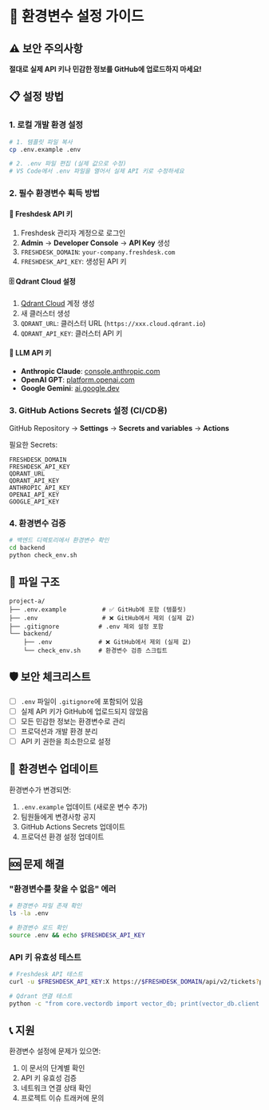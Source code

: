 # 🔐 환경변수 설정 가이드

## ⚠️ 보안 주의사항

**절대로 실제 API 키나 민감한 정보를 GitHub에 업로드하지 마세요!**

## 📋 설정 방법

### 1. 로컬 개발 환경 설정

```bash
# 1. 템플릿 파일 복사
cp .env.example .env

# 2. .env 파일 편집 (실제 값으로 수정)
# VS Code에서 .env 파일을 열어서 실제 API 키로 수정하세요
```

### 2. 필수 환경변수 획득 방법

#### 🎫 Freshdesk API 키
1. Freshdesk 관리자 계정으로 로그인
2. **Admin** → **Developer Console** → **API Key** 생성
3. `FRESHDESK_DOMAIN`: `your-company.freshdesk.com`
4. `FRESHDESK_API_KEY`: 생성된 API 키

#### 🗄️ Qdrant Cloud 설정
1. [Qdrant Cloud](https://cloud.qdrant.io) 계정 생성
2. 새 클러스터 생성
3. `QDRANT_URL`: 클러스터 URL (`https://xxx.cloud.qdrant.io`)
4. `QDRANT_API_KEY`: 클러스터 API 키

#### 🤖 LLM API 키
- **Anthropic Claude**: [console.anthropic.com](https://console.anthropic.com)
- **OpenAI GPT**: [platform.openai.com](https://platform.openai.com)
- **Google Gemini**: [ai.google.dev](https://ai.google.dev)

### 3. GitHub Actions Secrets 설정 (CI/CD용)

GitHub Repository → **Settings** → **Secrets and variables** → **Actions**

필요한 Secrets:
```
FRESHDESK_DOMAIN
FRESHDESK_API_KEY
QDRANT_URL
QDRANT_API_KEY
ANTHROPIC_API_KEY
OPENAI_API_KEY
GOOGLE_API_KEY
```

### 4. 환경변수 검증

```bash
# 백엔드 디렉토리에서 환경변수 확인
cd backend
python check_env.sh
```

## 📁 파일 구조

```
project-a/
├── .env.example          # ✅ GitHub에 포함 (템플릿)
├── .env                  # ❌ GitHub에서 제외 (실제 값)
├── .gitignore           # .env 제외 설정 포함
└── backend/
    ├── .env             # ❌ GitHub에서 제외 (실제 값)
    └── check_env.sh     # 환경변수 검증 스크립트
```

## 🛡️ 보안 체크리스트

- [ ] `.env` 파일이 `.gitignore`에 포함되어 있음
- [ ] 실제 API 키가 GitHub에 업로드되지 않았음
- [ ] 모든 민감한 정보는 환경변수로 관리
- [ ] 프로덕션과 개발 환경 분리
- [ ] API 키 권한을 최소한으로 설정

## 🔄 환경변수 업데이트

환경변수가 변경되면:

1. `.env.example` 업데이트 (새로운 변수 추가)
2. 팀원들에게 변경사항 공지
3. GitHub Actions Secrets 업데이트
4. 프로덕션 환경 설정 업데이트

## 🆘 문제 해결

### "환경변수를 찾을 수 없음" 에러
```bash
# 환경변수 파일 존재 확인
ls -la .env

# 환경변수 로드 확인
source .env && echo $FRESHDESK_API_KEY
```

### API 키 유효성 테스트
```bash
# Freshdesk API 테스트
curl -u $FRESHDESK_API_KEY:X https://$FRESHDESK_DOMAIN/api/v2/tickets?per_page=1

# Qdrant 연결 테스트
python -c "from core.vectordb import vector_db; print(vector_db.client.get_collections())"
```

## 📞 지원

환경변수 설정에 문제가 있으면:
1. 이 문서의 단계별 확인
2. API 키 유효성 검증
3. 네트워크 연결 상태 확인
4. 프로젝트 이슈 트래커에 문의
